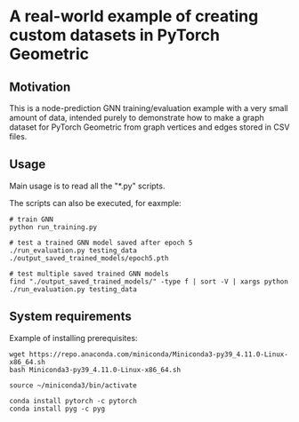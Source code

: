 # A real-world example of creating custom datasets in PyTorch Geometric

## Motivation

This is a node-prediction GNN training/evaluation example with a very small amount of data, intended purely to demonstrate how to make a graph dataset for PyTorch Geometric from graph vertices and edges stored in CSV files.

## Usage

Main usage is to read all the "*.py" scripts.

The scripts can also be executed, for eaxmple:

	# train GNN
    python run_training.py
    
    # test a trained GNN model saved after epoch 5
    ./run_evaluation.py testing_data ./output_saved_trained_models/epoch5.pth
    
    # test multiple saved trained GNN models
    find "./output_saved_trained_models/" -type f | sort -V | xargs python ./run_evaluation.py testing_data

## System requirements

Example of installing prerequisites:

    wget https://repo.anaconda.com/miniconda/Miniconda3-py39_4.11.0-Linux-x86_64.sh
    bash Miniconda3-py39_4.11.0-Linux-x86_64.sh
    
    source ~/miniconda3/bin/activate
    
    conda install pytorch -c pytorch
    conda install pyg -c pyg

